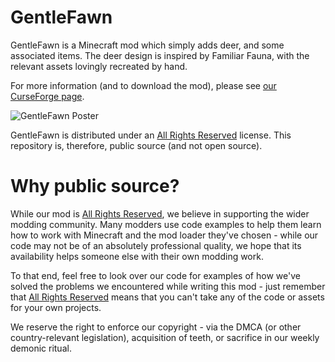 # GentleFawn

GentleFawn is a Minecraft mod which simply adds deer, and some associated items. The deer design is inspired
by Familiar Fauna, with the relevant assets lovingly recreated by hand.

For more information (and to download the mod), please see 
[our CurseForge page](https://www.curseforge.com/minecraft/mc-mods/gentle-fawn).
 
![GentleFawn Poster](https://i.imgur.com/jwBvm9p.png)

GentleFawn is distributed under an [All Rights Reserved](LICENSE.md) license. This repository is, therefore,
public source (and not open source).

# Why public source?

While our mod is [All Rights Reserved](LICENSE.md), we believe in supporting the wider modding community. Many modders
use code examples to help them learn how to work with Minecraft and the mod loader they've chosen - while our code
may not be of an absolutely professional quality, we hope that its availability helps someone else with their
own modding work. 

To that end, feel free to look over our code for examples of how we've solved the problems we encountered while
writing this mod - just remember that [All Rights Reserved](LICENSE.md) means that you can't take any of the code or
assets for your own projects.

We reserve the right to enforce our copyright - via the DMCA (or other country-relevant legislation), acquisition of
teeth, or sacrifice in our weekly demonic ritual.
